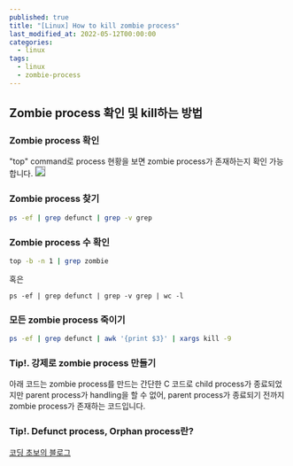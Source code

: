 ```yaml
---
published: true
title: "[Linux] How to kill zombie process"
last_modified_at: 2022-05-12T00:00:00
categories:
  - linux
tags:
  - linux
  - zombie-process
---
```


## Zombie process 확인 및 kill하는 방법

### Zombie process 확인
"top" command로 process 현황을 보면 zombie process가 존재하는지 확인 가능합니다.
<img src="https://user-images.githubusercontent.com/90759236/167793338-8092812b-6d91-44f6-a86e-02aca9b6ec90.png" style="border: 1px solid grey">

### Zombie process 찾기
```sh
ps -ef | grep defunct | grep -v grep
```

### Zombie process 수 확인
```sh
top -b -n 1 | grep zombie
```
혹은
```
ps -ef | grep defunct | grep -v grep | wc -l
```

### 모든 zombie process 죽이기
```sh
ps -ef | grep defunct | awk '{print $3}' | xargs kill -9
```

### Tip!. 강제로 zombie process 만들기
아래 코드는 zombie process를 만드는 간단한 C 코드로 child process가 종료되었지만 parent process가 handling을 할 수 없어, parent process가 종료되기 전까지 zombie process가 존재하는 코드입니다.
<script src="https://gist.github.com/ynlee1/841b136bbbe1f7677e3369237c77fffe.js"></script>

### Tip!. Defunct process, Orphan process란?
[코딩 초보의 블로그](https://coding-chobo.tistory.com/56)

